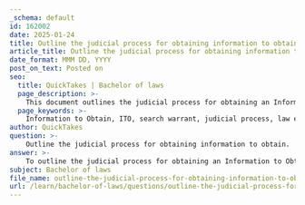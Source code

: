 ```yaml
---
_schema: default
id: 162002
date: 2025-01-24
title: Outline the judicial process for obtaining information to obtain.
article_title: Outline the judicial process for obtaining information to obtain.
date_format: MMM DD, YYYY
post_on_text: Posted on
seo:
  title: QuickTakes | Bachelor of laws
  page_description: >-
    This document outlines the judicial process for obtaining an Information to Obtain (ITO), detailing the steps law enforcement must take to prepare and submit a request for a search warrant, ensuring compliance with legal standards and protection of individual rights.
  page_keywords: >-
    Information to Obtain, ITO, search warrant, judicial process, law enforcement, probable cause, judicial authorization, legal counsel, court submission, judicial review, warrant issuance, execution, documentation, legal standards, Fourth Amendment
author: QuickTakes
question: >-
    Outline the judicial process for obtaining information to obtain.
answer: >-
    To outline the judicial process for obtaining an Information to Obtain (ITO), which is a legal document used by law enforcement to request a search warrant or other judicial authorization, the following steps are typically involved:\n\n1. **Preparation of the ITO**: Law enforcement officers gather evidence and information that establishes probable cause. This includes details about the crime, the suspect, and the specific items or evidence they seek to obtain. The ITO must be comprehensive and clearly articulate the reasons for the request.\n\n2. **Drafting the ITO**: The officer prepares a formal document that includes:\n   - A statement of the facts supporting the request.\n   - The legal basis for the search or seizure.\n   - Specific details about the location to be searched and the items to be seized.\n\n3. **Review by Legal Counsel**: Before submission, the ITO is often reviewed by legal counsel within the law enforcement agency to ensure that it meets legal standards and adequately supports the request for a warrant.\n\n4. **Submission to the Court**: The completed ITO is submitted to a judge or magistrate. This may be done in person or electronically, depending on the jurisdiction's rules.\n\n5. **Judicial Review**: The judge reviews the ITO to determine if there is sufficient probable cause to issue a warrant. This involves assessing the evidence presented and ensuring that the request complies with legal standards.\n\n6. **Issuance of the Warrant**: If the judge is satisfied with the evidence and finds that probable cause exists, they will issue a search warrant or other judicial authorization. This document grants law enforcement the authority to conduct the search or seizure as specified in the ITO.\n\n7. **Execution of the Warrant**: Law enforcement officers execute the warrant, following any specific conditions set by the judge. This may include notifying the occupants of the premises or conducting the search at a particular time.\n\n8. **Documentation and Reporting**: After the execution of the warrant, officers must document the process, including what was seized and any interactions with individuals present during the search. This documentation is crucial for maintaining the integrity of the evidence and for any subsequent legal proceedings.\n\n9. **Potential Challenges**: If the search or seizure is challenged in court, the ITO and the warrant will be scrutinized to ensure that they complied with legal standards, including the Fourth Amendment protections against unreasonable searches and seizures.\n\nThis process ensures that law enforcement actions are conducted within the framework of the law, protecting the rights of individuals while allowing for the investigation and prosecution of criminal activities.
subject: Bachelor of laws
file_name: outline-the-judicial-process-for-obtaining-information-to-obtain.md
url: /learn/bachelor-of-laws/questions/outline-the-judicial-process-for-obtaining-information-to-obtain
---
```


&nbsp;